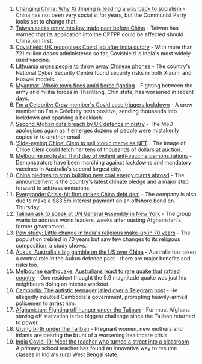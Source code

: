 1. [Changing China: Why Xi Jinping is leading a way back to socialism](https://www.bbc.co.uk/news/business-58579831?at_medium=RSS&at_campaign=KARANGA) - China has not been very socialist for years, but the Communist Party looks set to change that.
2. [Taiwan seeks entry into key trade pact before China](https://www.bbc.co.uk/news/world-asia-58660843?at_medium=RSS&at_campaign=KARANGA) - Taiwan has warned that its application into the CPTPP could be affected should China join first.
3. [Covishield: UK recognises Covid jab after India outcry](https://www.bbc.co.uk/news/world-asia-india-58647433?at_medium=RSS&at_campaign=KARANGA) - With more than 721 million doses administered so far, Covishield is India's most widely used vaccine.
4. [Lithuania urges people to throw away Chinese phones](https://www.bbc.co.uk/news/technology-58652249?at_medium=RSS&at_campaign=KARANGA) - The country's National Cyber Security Centre found security risks in both Xiaomi and Huawei models.
5. [Myanmar: Whole town flees amid fierce fighting](https://www.bbc.co.uk/news/world-asia-58650762?at_medium=RSS&at_campaign=KARANGA) - Fighting between the army and militia forces in Thantlang, Chin state, has worsened in recent days.
6. [I'm a Celebrity: Crew member's Covid case triggers lockdown](https://www.bbc.co.uk/news/world-australia-58653197?at_medium=RSS&at_campaign=KARANGA) - A crew member on I'm a Celebrity tests positive, sending thousands into lockdown and sparking a backlash.
7. [Second Afghan data breach by UK defence ministry](https://www.bbc.co.uk/news/uk-58654630?at_medium=RSS&at_campaign=KARANGA) - The MoD apologises again as it emerges dozens of people were mistakenly copied in to another email.
8. ['Side-eyeing Chloe' Clem to sell iconic meme as NFT](https://www.bbc.co.uk/news/world-us-canada-58659667?at_medium=RSS&at_campaign=KARANGA) - The image of Chloe Clem could fetch her tens of thousands of dollars at auction.
9. [Melbourne protests: Third day of violent anti-vaccine demonstrations](https://www.bbc.co.uk/news/world-australia-58647483?at_medium=RSS&at_campaign=KARANGA) - Demonstrators have been marching against lockdowns and mandatory vaccines in Australia's second largest city.
10. [China pledges to stop building new coal energy plants abroad](https://www.bbc.co.uk/news/world-asia-china-58647481?at_medium=RSS&at_campaign=KARANGA) - The announcement is the country's latest climate pledge and a major step forward to address emissions.
11. [Evergrande: Crisis-hit firm strikes China debt deal](https://www.bbc.co.uk/news/business-58647212?at_medium=RSS&at_campaign=KARANGA) - The company is also due to make a $83.5m interest payment on an offshore bond on Thursday.
12. [Taliban ask to speak at UN General Assembly in New York](https://www.bbc.co.uk/news/world-asia-58632147?at_medium=RSS&at_campaign=KARANGA) - The group wants to address world leaders, weeks after ousting Afghanistan's former government.
13. [Pew study: Little change in India's religious make-up in 70 years](https://www.bbc.co.uk/news/world-asia-india-58595040?at_medium=RSS&at_campaign=KARANGA) - The population trebled in 70 years but saw few changes to its religious composition, a study shows.
14. [Aukus: Australia's big gamble on the US over China](https://www.bbc.co.uk/news/world-australia-58635393?at_medium=RSS&at_campaign=KARANGA) - Australia has taken a central role in the Aukus defence pact - there are major benefits and risks too.
15. [Melbourne earthquake: Australians react to rare quake that rattled country](https://www.bbc.co.uk/news/world-australia-58655306?at_medium=RSS&at_campaign=KARANGA) - One resident thought the 5.9 magnitude quake was just his neighbours doing an intense workout.
16. [Cambodia: The autistic teenager jailed over a Telegram post](https://www.bbc.co.uk/news/world-asia-58588022?at_medium=RSS&at_campaign=KARANGA) - He allegedly insulted Cambodia's government, prompting heavily-armed policemen to arrest him.
17. [Afghanistan: Fighting off hunger under the Taliban](https://www.bbc.co.uk/news/world-asia-58624998?at_medium=RSS&at_campaign=KARANGA) - For most Afghans staving off starvation is the biggest challenge since the Taliban returned to power.
18. [Giving birth under the Taliban](https://www.bbc.co.uk/news/world-asia-58585323?at_medium=RSS&at_campaign=KARANGA) - Pregnant women, new mothers and infants are bearing the brunt of a worsening healthcare crisis.
19. [India Covid-19: Meet the teacher who turned a street into a classroom](https://www.bbc.co.uk/news/world-asia-india-58593308?at_medium=RSS&at_campaign=KARANGA) - A primary school teacher has found an innovative way to resume classes in India's rural West Bengal state.
